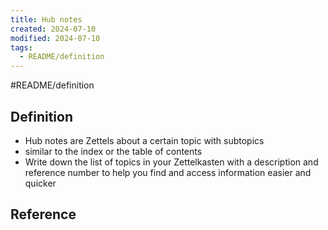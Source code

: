 ```yaml
---
title: Hub notes
created: 2024-07-10
modified: 2024-07-10
tags:
  - README/definition
---
```

#README/definition 

## Definition
- Hub notes are Zettels about a certain topic with subtopics
- similar to the index or the table of contents
- Write down the list of topics in your Zettelkasten with a description and reference number to help you find and access information easier and quicker

## Reference
